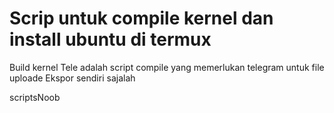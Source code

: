 # Scrip untuk compile kernel dan install ubuntu di termux
Build kernel Tele adalah script compile yang memerlukan telegram untuk file uploade
Ekspor sendiri sajalah

scriptsNoob
